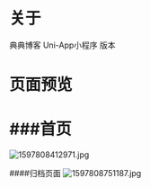 # 关于
典典博客 Uni-App小程序 版本
# 页面预览
# ###首页
![1597808412971.jpg](https://static.saintic.com/picbed/huang/2020/08/19/1597808412971.jpg)

####归档页面
![1597808751187.jpg](https://static.saintic.com/picbed/huang/2020/08/19/1597808751187.jpg)
